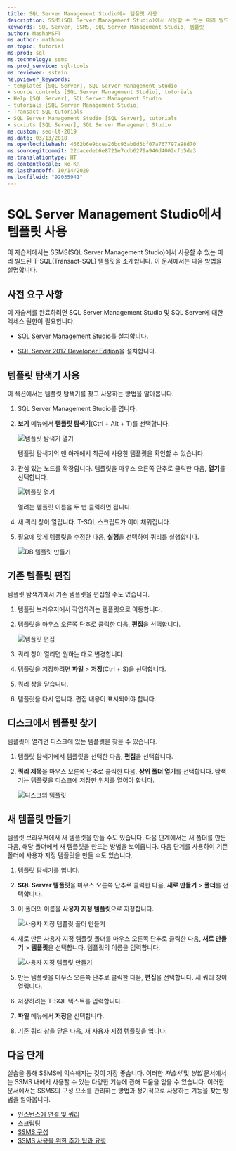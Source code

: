 ```yaml
---
title: SQL Server Management Studio에서 템플릿 사용
description: SSMS(SQL Server Management Studio)에서 사용할 수 있는 미리 빌드된 T-SQL(Transact-SQL) 템플릿에 대해 알아봅니다.
keywords: SQL Server, SSMS, SQL Server Management Studio, 템플릿
author: MashaMSFT
ms.author: mathoma
ms.topic: tutorial
ms.prod: sql
ms.technology: ssms
ms.prod_service: sql-tools
ms.reviewer: sstein
helpviewer_keywords:
- templates [SQL Server], SQL Server Management Studio
- source controls [SQL Server Management Studio], tutorials
- Help [SQL Server], SQL Server Management Studio
- tutorials [SQL Server Management Studio]
- Transact-SQL tutorials
- SQL Server Management Studio [SQL Server], tutorials
- scripts [SQL Server], SQL Server Management Studio
ms.custom: seo-lt-2019
ms.date: 03/13/2018
ms.openlocfilehash: 4662b6e9bcea26bc93ab0d5bf07a767797a98d70
ms.sourcegitcommit: 22dacedeb6e8721e7cdb6279a946d4002cfb5da3
ms.translationtype: HT
ms.contentlocale: ko-KR
ms.lasthandoff: 10/14/2020
ms.locfileid: "92035941"
---
```

# <a name="use-templates-in-sql-server-management-studio"></a>SQL Server Management Studio에서 템플릿 사용

이 자습서에서는 SSMS(SQL Server Management Studio)에서 사용할 수 있는 미리 빌드된 T-SQL(Transact-SQL) 템플릿을 소개합니다. 이 문서에서는 다음 방법을 설명합니다.

## <a name="prerequisites"></a>사전 요구 사항

이 자습서를 완료하려면 SQL Server Management Studio 및 SQL Server에 대한 액세스 권한이 필요합니다.

* [SQL Server Management Studio](../download-sql-server-management-studio-ssms.md)를 설치합니다.

* [SQL Server 2017 Developer Edition](https://www.microsoft.com/sql-server/sql-server-downloads)을 설치합니다.

## <a name="use-template-browser"></a>템플릿 탐색기 사용

이 섹션에서는 템플릿 탐색기를 찾고 사용하는 방법을 알아봅니다.

1. SQL Server Management Studio를 엽니다.

2. **보기** 메뉴에서 **템플릿 탐색기**(Ctrl + Alt + T)를 선택합니다.

    ![템플릿 탐색기 열기](media/templates-ssms/templatebrowser.png)

    템플릿 탐색기의 맨 아래에서 최근에 사용한 템플릿을 확인할 수 있습니다.

3. 관심 있는 노드를 확장합니다. 템플릿을 마우스 오른쪽 단추로 클릭한 다음, **열기**를 선택합니다.

    ![템플릿 열기](media/templates-ssms/opentemplate.png)

    열려는 템플릿 이름을 두 번 클릭하면 됩니다.

4. 새 쿼리 창이 열립니다. T-SQL 스크립트가 이미 채워집니다.

5. 필요에 맞게 템플릿을 수정한 다음, **실행**을 선택하여 쿼리를 실행합니다.

    ![DB 템플릿 만들기](media/templates-ssms/createdbtemplate.png)

## <a name="edit-an-existing-template"></a>기존 템플릿 편집

템플릿 탐색기에서 기존 템플릿을 편집할 수도 있습니다.  

1. 템플릿 브라우저에서 작업하려는 템플릿으로 이동합니다.

2. 템플릿을 마우스 오른쪽 단추로 클릭한 다음, **편집**을 선택합니다.

    ![템플릿 편집](media/templates-ssms/edittemplate.png)

3. 쿼리 창이 열리면 원하는 대로 변경합니다.

4. 템플릿을 저장하려면 **파일** > **저장**(Ctrl + S)을 선택합니다.

5. 쿼리 창을 닫습니다.

6. 템플릿을 다시 엽니다. 편집 내용이 표시되어야 합니다.

## <a name="locate-templates-on-disk"></a>디스크에서 템플릿 찾기

템플릿이 열리면 디스크에 있는 템플릿을 찾을 수 있습니다.

1. 템플릿 탐색기에서 템플릿을 선택한 다음, **편집**을 선택합니다.

2. **쿼리 제목**을 마우스 오른쪽 단추로 클릭한 다음, **상위 폴더 열기**를 선택합니다. 탐색기는 템플릿을 디스크에 저장한 위치를 열어야 합니다. 

   ![디스크의 템플릿](media/templates-ssms/templatesondisk.png)
  
## <a name="create-a-new-template"></a>새 템플릿 만들기

템플릿 브라우저에서 새 템플릿을 만들 수도 있습니다. 다음 단계에서는 새 폴더를 만든 다음, 해당 폴더에서 새 템플릿을 만드는 방법을 보여줍니다. 다음 단계를 사용하여 기존 폴더에 사용자 지정 템플릿을 만들 수도 있습니다. 

1. 템플릿 탐색기를 엽니다.

2. **SQL Server 템플릿**을 마우스 오른쪽 단추로 클릭한 다음, **새로 만들기** > **폴더**를 선택합니다.

3. 이 폴더의 이름을 **사용자 지정 템플릿**으로 지정합니다.

    ![사용자 지정 템플릿 폴더 만들기](media/templates-ssms/creatingcustomtemplate.png)

4. 새로 만든 사용자 지정 템플릿 폴더를 마우스 오른쪽 단추로 클릭한 다음, **새로 만들기** > **템플릿**을 선택합니다. 템플릿의 이름을 입력합니다.

    ![사용자 지정 템플릿 만들기](media/templates-ssms/createnewtemplate.png)

5. 만든 템플릿을 마우스 오른쪽 단추로 클릭한 다음, **편집**을 선택합니다. 새 쿼리 창이 열립니다.

6. 저장하려는 T-SQL 텍스트를 입력합니다.

7. **파일** 메뉴에서 **저장**을 선택합니다.

8. 기존 쿼리 창을 닫은 다음, 새 사용자 지정 템플릿을 엽니다.

## <a name="next-steps"></a>다음 단계

실습을 통해 SSMS에 익숙해지는 것이 가장 좋습니다. 이러한 *자습서* 및 *방법* 문서에서는 SSMS 내에서 사용할 수 있는 다양한 기능에 관해 도움을 얻을 수 있습니다.  이러한 문서에서는 SSMS의 구성 요소를 관리하는 방법과 정기적으로 사용하는 기능을 찾는 방법을 알아봅니다.

* [인스턴스에 연결 및 쿼리](../quickstarts/connect-query-sql-server.md)
* [스크립팅](../tutorials/scripting-ssms.md)
* [SSMS 구성](../tutorials/ssms-configuration.md)
* [SSMS 사용을 위한 추가 팁과 요령](../tutorials/ssms-tricks.md)